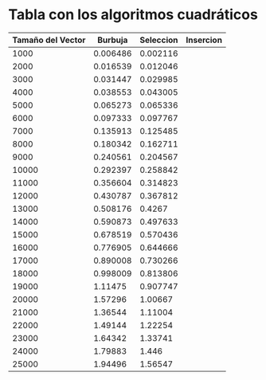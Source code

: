 # Tabla con los algoritmos cuadráticos

| Tamaño del Vector | Burbuja | Seleccion | Insercion |
|-------------------|---------|-----------|-----------|
|1000|0.006486|0.002116||
|2000|0.016539|0.012046||
|3000|0.031447|0.029985||
|4000|0.038553|0.043005||
|5000|0.065273|0.065336||
|6000|0.097333|0.097767||
|7000|0.135913|0.125485||
|8000|0.180342|0.162711||
|9000|0.240561|0.204567||
|10000|0.292397|0.258842||
|11000|0.356604|0.314823||
|12000|0.430787|0.367812||
|13000|0.508176|0.4267||
|14000|0.590873|0.497633||
|15000|0.678519|0.570436||
|16000|0.776905|0.644666||
|17000|0.890008|0.730266||
|18000|0.998009|0.813806||
|19000|1.11475|0.907747||
|20000|1.57296|1.00667||
|21000|1.36544|1.11004||
|22000|1.49144|1.22254||
|23000|1.64342|1.33741||
|24000|1.79883|1.446||
|25000|1.94496|1.56547||
